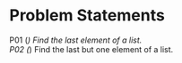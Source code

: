 # Problem Statements

P01 (*) Find the last element of a list.  
P02 (*) Find the last but one element of a list.
